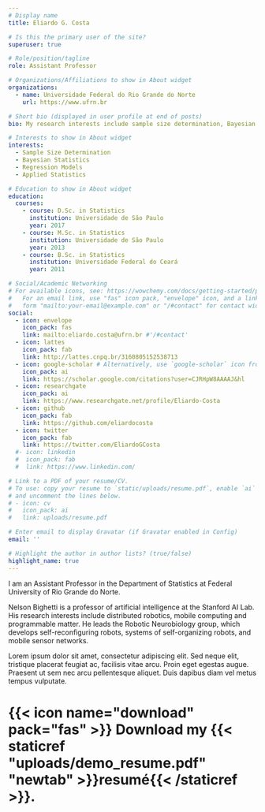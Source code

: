 ```yaml
---
# Display name
title: Eliardo G. Costa

# Is this the primary user of the site?
superuser: true

# Role/position/tagline
role: Assistant Professor

# Organizations/Affiliations to show in About widget
organizations:
  - name: Universidade Federal do Rio Grande do Norte
    url: https://www.ufrn.br

# Short bio (displayed in user profile at end of posts)
bio: My research interests include sample size determination, Bayesian statistics and regression models.

# Interests to show in About widget
interests:
  - Sample Size Determination
  - Bayesian Statistics
  - Regression Models
  - Applied Statistics

# Education to show in About widget
education:
  courses:
    - course: D.Sc. in Statistics
      institution: Universidade de São Paulo
      year: 2017
    - course: M.Sc. in Statistics
      institution: Universidade de São Paulo
      year: 2013
    - course: B.Sc. in Statistics
      institution: Universidade Federal do Ceará
      year: 2011

# Social/Academic Networking
# For available icons, see: https://wowchemy.com/docs/getting-started/page-builder/#icons
#   For an email link, use "fas" icon pack, "envelope" icon, and a link in the
#   form "mailto:your-email@example.com" or "/#contact" for contact widget.
social:
  - icon: envelope
    icon_pack: fas
    link: mailto:eliardo.costa@ufrn.br #'/#contact'
  - icon: lattes
    icon_pack: fab
    link: http://lattes.cnpq.br/3160805152538713
  - icon: google-scholar # Alternatively, use `google-scholar` icon from `ai` icon pack
    icon_pack: ai
    link: https://scholar.google.com/citations?user=CJRHpW8AAAAJ&hl
  - icon: researchgate
    icon_pack: ai
    link: https://www.researchgate.net/profile/Eliardo-Costa
  - icon: github
    icon_pack: fab
    link: https://github.com/eliardocosta
  - icon: twitter
    icon_pack: fab
    link: https://twitter.com/EliardoGCosta
  #- icon: linkedin
  #  icon_pack: fab
  #  link: https://www.linkedin.com/

# Link to a PDF of your resume/CV.
# To use: copy your resume to `static/uploads/resume.pdf`, enable `ai` icons in `params.toml`,
# and uncomment the lines below.
# - icon: cv
#   icon_pack: ai
#   link: uploads/resume.pdf

# Enter email to display Gravatar (if Gravatar enabled in Config)
email: ''

# Highlight the author in author lists? (true/false)
highlight_name: true
---
```


I am an Assistant Professor in the Department of Statistics at Federal University of Rio Grande do Norte.

Nelson Bighetti is a professor of artificial intelligence at the Stanford AI Lab. His research interests include distributed robotics, mobile computing and programmable matter. He leads the Robotic Neurobiology group, which develops self-reconfiguring robots, systems of self-organizing robots, and mobile sensor networks.

Lorem ipsum dolor sit amet, consectetur adipiscing elit. Sed neque elit, tristique placerat feugiat ac, facilisis vitae arcu. Proin eget egestas augue. Praesent ut sem nec arcu pellentesque aliquet. Duis dapibus diam vel metus tempus vulputate.

# {{< icon name="download" pack="fas" >}} Download my {{< staticref "uploads/demo_resume.pdf" "newtab" >}}resumé{{< /staticref >}}.
